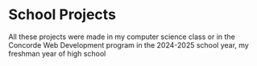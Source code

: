 # School Projects
All these projects were made in my computer science class or in the Concorde Web Development program in the 2024-2025 school year, my freshman year of high school
